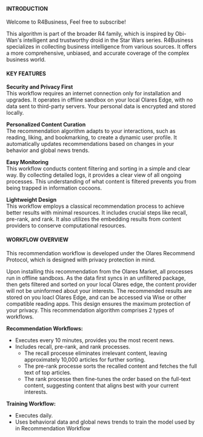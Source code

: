 #### INTRODUCTION

Welcome to R4Business, Feel free to subscribe!

This algorithm is part of the broader R4 family, which is inspired by Obi-Wan's intelligent and trustworthy droid in the Star Wars series. R4Business specializes in collecting business intelligence from various sources. It offers a more comprehensive, unbiased, and accurate coverage of the complex business world.


#### KEY FEATURES
**Security and Privacy First** <br> 
This workflow requires an internet connection only for installation and upgrades. It operates in offline sandbox on your local Olares Edge, with no data sent to third-party servers. Your personal data is encrypted and stored locally.

**Personalized Content Curation**<br>
The recommendation algorithm adapts to your interactions, such as reading, liking, and bookmarking, to create a dynamic user profile. It automatically updates recommendations based on changes in your behavior and global news trends.

**Easy Monitoring**<br>
This workflow conducts content filtering and sorting in a simple and clear way. By collecting detailed logs, it provides a clear view of all ongoing processes. This understanding of what content is filtered prevents you from being trapped in information cocoons.

**Lightweight Design**<br>
This workflow employs a classical recommendation process to achieve better results with minimal resources. It includes crucial steps like recall, pre-rank, and rank. It also utilizes the embedding results from content providers to conserve computational resources.

#### WORKFLOW OVERVIEW

This recommendation workflow is developed under the Olares Recommend Protocol, which is designed with privacy protection in mind.

Upon installing this recommendation from the Olares Market, all processes run in offline sandboxs. As the data first syncs in an unfiltered package, then gets filtered and sorted on your local Olares edge, the content provider will not be uninformed about your interests. The recommended results are stored on you loacl Olares Edge, and can be accessed via Wise or other compatible reading apps. This design ensures the maximum protection of your privacy. This recommendation algorithm comprises 2 types of workflows.

**Recommendation Workflows:**
- Executes every 10 minutes, provides you the most recent news.
- Includes recall, pre-rank, and rank processes. 
    - The recall processe eliminates irrelevant content, leaving approximately 10,000 articles for further sorting.
    - The pre-rank processe sorts the recalled content and fetches the full text of top articles. 
    - The rank processe then fine-tunes the order based on the full-text content, suggesting content that aligns best with your current interests.

**Training Workflow:**
- Executes daily.
- Uses behavioral data and global news trends to train the model used by in Recommendation Workflow


